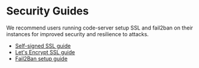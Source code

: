 # Security Guides

We recommend users running code-server setup SSL and fail2ban on their
instances for improved security and resilience to attacks.

* [Self-signed SSL guide](./ssl.md)
* [Let's Encrypt SSL guide](./ssl-certbot.md)
* [Fail2Ban setup guide](./fail2ban.md)
